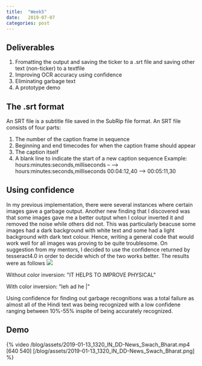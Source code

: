 ```yaml
---
title:  "Week5"
date:   2019-07-07
categories: post
---
```


## Deliverables
1. Fromatting the output and saving the ticker to a .srt file and saving other text (non-ticker) to a textfile
2. Improving OCR accuracy using confidence
3. Eliminating garbage text
4. A prototype demo

## The .srt format
An SRT file is a subtitle file saved in the SubRip file format.
An SRT file consists of four parts:
1. The number of the caption frame in sequence
2. Beginning and end timecodes for when the caption frame should appear
3. The caption itself
4. A blank line to indicate the start of a new caption sequence
Example:
  hours:minutes:seconds,milliseconds – –> hours:minutes:seconds,milliseconds
  00:04:12,40 --> 00:05:11,30

## Using confidence
In my previous implementation, there were several instances where certain images gave a garbage output. Another new finding that I discovered was that some images gave me a better output when I colour inverted it and removed the noise while others did not. This was particularly beacuse some images had a dark background with white text and some had a light background with dark text colour. Hence, writing a general code that would work well for all images was proving to be quite troublesome. On suggestion from my mentors, I decided to use the confidence returned by tesseract4.0 in order to decide which of the two works better.
The results were as follows
![](/blog/assets/article_images/5.1.jpg)

Without color inversion: "IT HELPS TO IMPROVE PHYSICAL"

With color inversion: "leh ad he |"

Using confidence for finding out garbage recognitions was a total failure as almost all of the Hindi text was being recognized with a low confidene ranging between 10%-55% inspite of being accurately recognized.

## Demo
{% video /blog/assets/2019-01-13_1320_IN_DD-News_Swach_Bharat.mp4 [640 540] [/blog/assets/2019-01-13_1320_IN_DD-News_Swach_Bharat.png] %}
